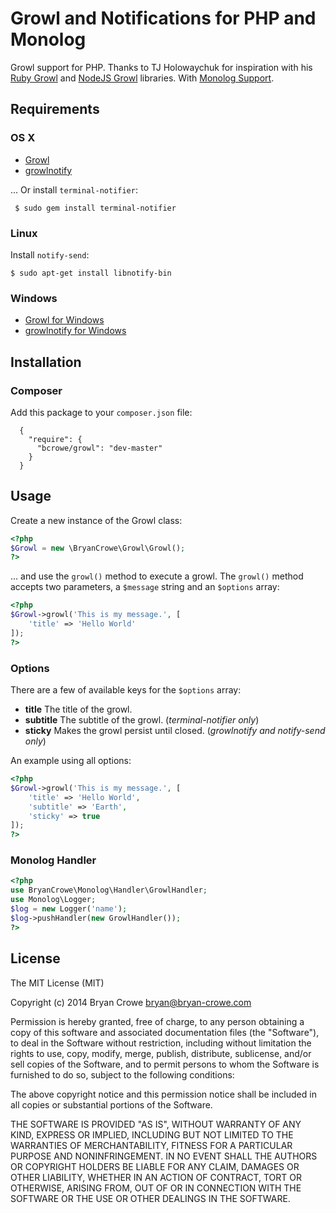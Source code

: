 # Growl and Notifications for PHP and Monolog

Growl support for PHP. Thanks to TJ Holowaychuk for inspiration with his
[Ruby Growl](http://github.com/visionmedia/growl) and
[NodeJS Growl](http://github.com/visionmedia/node-growl) libraries. With
[Monolog Support](https://github.com/bcrowe/growl#monolog-handler).

## Requirements

### OS X

* [Growl](http://growl.info/downloads)
* [growlnotify](http://growl.info/downloads#generaldownloads)

... Or install `terminal-notifier`:

	 $ sudo gem install terminal-notifier

### Linux

Install `notify-send`:

	$ sudo apt-get install libnotify-bin

### Windows

* [Growl for Windows](http://www.growlforwindows.com/gfw/default.aspx)
* [growlnotify for Windows](http://www.growlforwindows.com/gfw/help/growlnotify.aspx)

## Installation

### Composer

Add this package to your `composer.json` file:

```composer
  {
    "require": {
      "bcrowe/growl": "dev-master"
    }
  }
```

## Usage

Create a new instance of the Growl class:

```php
<?php
$Growl = new \BryanCrowe\Growl\Growl();
?>
```

... and use the `growl()` method to execute a growl. The `growl()` method
accepts two parameters, a `$message` string and an `$options` array:

```php
<?php
$Growl->growl('This is my message.', [
    'title' => 'Hello World'
]);
?>
```

### Options

There are a few of available keys for the `$options` array:

* **title** The title of the growl.
* **subtitle** The subtitle of the growl. (*terminal-notifier only*)
* **sticky** Makes the growl persist until closed. (*growlnotify and notify-send only*)

An example using all options:

```php
<?php
$Growl->growl('This is my message.', [
    'title' => 'Hello World',
    'subtitle' => 'Earth',
    'sticky' => true
]);
?>
```

### Monolog Handler

```php
<?php
use BryanCrowe\Monolog\Handler\GrowlHandler;
use Monolog\Logger;
$log = new Logger('name');
$log->pushHandler(new GrowlHandler());
?>
```

## License

The MIT License (MIT)

Copyright (c) 2014 Bryan Crowe <bryan@bryan-crowe.com>

Permission is hereby granted, free of charge, to any person obtaining a copy
of this software and associated documentation files (the "Software"), to deal
in the Software without restriction, including without limitation the rights
to use, copy, modify, merge, publish, distribute, sublicense, and/or sell
copies of the Software, and to permit persons to whom the Software is
furnished to do so, subject to the following conditions:

The above copyright notice and this permission notice shall be included in
all copies or substantial portions of the Software.

THE SOFTWARE IS PROVIDED "AS IS", WITHOUT WARRANTY OF ANY KIND, EXPRESS OR
IMPLIED, INCLUDING BUT NOT LIMITED TO THE WARRANTIES OF MERCHANTABILITY,
FITNESS FOR A PARTICULAR PURPOSE AND NONINFRINGEMENT. IN NO EVENT SHALL THE
AUTHORS OR COPYRIGHT HOLDERS BE LIABLE FOR ANY CLAIM, DAMAGES OR OTHER
LIABILITY, WHETHER IN AN ACTION OF CONTRACT, TORT OR OTHERWISE, ARISING FROM,
OUT OF OR IN CONNECTION WITH THE SOFTWARE OR THE USE OR OTHER DEALINGS IN
THE SOFTWARE.
